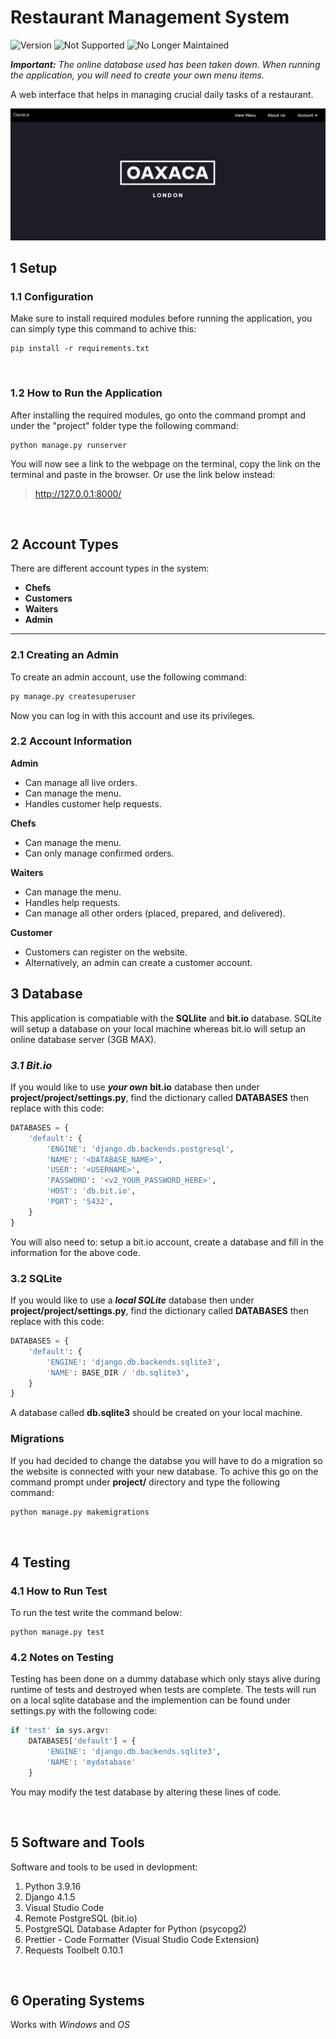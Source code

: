 # **Restaurant Management System**
![Version](https://img.shields.io/badge/Version-v3.0.0-blue)
![Not Supported](https://img.shields.io/badge/Support-Not%20Supported-red)
![No Longer Maintained](https://img.shields.io/badge/Maintenance-No%20Longer%20Maintained-red)


_**Important:** The online database used has been taken down. When running the application, you will need to create your own menu items._

A web interface that helps in managing crucial daily tasks of a restaurant.


![restaurant image](restaurant.png)

## **1 Setup**
### **1.1 Configuration**
Make sure to install required modules before running the application, you can simply type this command to achive this:
```console
pip install -r requirements.txt
```
<br />

### **1.2 How to Run the Application**
After installing the required modules, go onto the command prompt and under the "project" folder type the following command:
```console
python manage.py runserver
```
You will now see a link to the webpage on the terminal, copy the link on the terminal and paste in the browser.
Or use the link below instead:
> http://127.0.0.1:8000/

<br />

## **2 Account Types**

There are different account types in the system:

- **Chefs**
- **Customers**
- **Waiters**
- **Admin**

---

### **2.1 Creating an Admin**

To create an admin account, use the following command:

```bash
py manage.py createsuperuser
```

Now you can log in with this account and use its privileges.
### **2.2 Account Information**
**Admin**
- Can manage all live orders.
- Can manage the menu.
- Handles customer help requests.

**Chefs**
- Can manage the menu.
- Can only manage confirmed orders.

**Waiters**
- Can manage the menu.
- Handles help requests.
- Can manage all other orders (placed, prepared, and delivered).

**Customer**
- Customers can register on the website.
- Alternatively, an admin can create a customer account.


## **3 Database**
This application is compatiable with the **SQLlite** and **bit.io** database.
SQLite will setup a database on your local machine whereas bit.io will setup an online database server (3GB MAX).

### *3.1 *Bit.io** 
If you would like to use ***your own*** **bit.io** database then under **project/project/settings.py**, find the dictionary called **DATABASES** then replace with this code:
```python
DATABASES = {
    'default': {
        'ENGINE': 'django.db.backends.postgresql',
        'NAME': '<DATABASE_NAME>',
        'USER': '<USERNAME>',
        'PASSWORD': '<v2_YOUR_PASSWORD_HERE>',
        'HOST': 'db.bit.io',
        'PORT': '5432',
    }
}
```
You will also need to: setup a bit.io account, create a database and fill in the information for the above code.

### **3.2 SQLite**
If you would like to use a ***local SQLite*** database then under **project/project/settings.py**, find the dictionary called **DATABASES** then replace with this code: 
```python
DATABASES = {
    'default': {
        'ENGINE': 'django.db.backends.sqlite3',
        'NAME': BASE_DIR / 'db.sqlite3',
    }
}
```
A database called **db.sqlite3** should be created on your local machine.

### **Migrations**
If you had decided to change the databse you will have to do a migration so the website is connected with your new database.
To achive this go on the command prompt under **project/** directory and type the following command:
```bash
python manage.py makemigrations
```
<br />

## **4 Testing**
### **4.1 How to Run Test**
To run the test write the command below:
```console
python manage.py test
```

### **4.2 Notes on Testing**
Testing has been done on a dummy database which only stays alive during runtime of tests and destroyed when tests are complete.
The tests will run on a local sqlite database and the implemention can be found under settings.py with the following code:
```python
if 'test' in sys.argv:
    DATABASES['default'] = {
        'ENGINE': 'django.db.backends.sqlite3',
        'NAME': 'mydatabase'
    }
```
You may modify the test database by altering these lines of code.


<br />

## **5 Software and Tools**
Software and tools to be used in devlopment:
1. Python 3.9.16
2. Django 4.1.5
3. Visual Studio Code
4. Remote PostgreSQL (bit.io)
5. PostgreSQL Database Adapter for Python (psycopg2)
6. Prettier - Code Formatter (Visual Studio Code Extension)
7. Requests Toolbelt 0.10.1

<br />

## **6 Operating Systems**
Works with *Windows* and *OS*